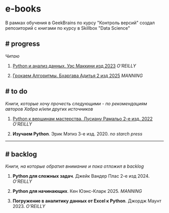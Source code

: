 ﻿# e-books

В рамках обучения в GeekBrains по курсу "Контроль версий" создал репозиторий с книгами по курсу в Skillbox "Data Science"

## # progress
*Читаю*

1. [Python и анализ данных. Уэс Маккини изд 2023](https://github.com/magus1968/e-books/blob/main/python/Python_%D0%B8_%D0%B0%D0%BD%D0%B0%D0%BB%D0%B8%D0%B7_%D0%B4%D0%B0%D0%BD%D0%BD%D1%8B%D1%85_%D0%A3%D1%8D%D1%81_%D0%9C%D0%B0%D0%BA%D0%BA%D0%B8%D0%BD%D0%B8_%D0%B8%D0%B7%D0%B4_2023.pdf) *O'REILLY*

2. [Грокаем Алгоритмы. Бхаргава Адитья 2 изд 2025](https://github.com/magus1968/e-books/blob/main/python/%D0%93%D1%80%D0%BE%D0%BA%D0%B0%D0%B5%D0%BC_%D0%90%D0%BB%D0%B3%D0%BE%D1%80%D0%B8%D1%82%D0%BC%D1%8B_%D0%91%D1%85%D0%B0%D1%80%D0%B3%D0%B0%D0%B2%D0%B0_%D0%90%D0%B4%D0%B8%D1%82%D1%8C%D1%8F_2_%D0%B8%D0%B7%D0%B4_2025.pdf) *MANNING*

## # to do
*Книги, которые хочу прочесть следующими - по рекомендациям авторов Хабра и/или других источников*

1. [Python к вершинам мастерства. Лусиану Рамальо 2-е изд. 2022](https://github.com/magus1968/e-books/blob/main/python/Python_%D0%BA_%D0%B2%D0%B5%D1%80%D1%88%D0%B8%D0%BD%D0%B0%D0%BC_%D0%BC%D0%B0%D1%81%D1%82%D0%B5%D1%80%D1%81%D1%82%D0%B2%D0%B0_%D0%9B%D1%83%D1%81%D0%B8%D0%B0%D0%BD%D1%83_%D0%A0%D0%B0%D0%BC%D0%B0%D0%BB%D1%8C%D0%BE_2-%D0%B5_%D0%B8%D0%B7%D0%B4_2022.pdf) *O'REILLY*

2. **Изучаем Python**. Эрик Мэтиз 3-е изд. 2020. *no starch press*

---

## # backlog
*Книги, на которые обратил внимание и пока отложил в backlog*

1. **Python для сложных задач**. Джейк Вандер Плас 2-е изд 2024. *O'REILLY*

2. **Python для начинающих**. Кен Юэнс-Кларк 2025. *MANNING*

3. **Погружение в аналитику данных от Excel к Python**. Джордж Маунт 2023. *O'REILLY*


